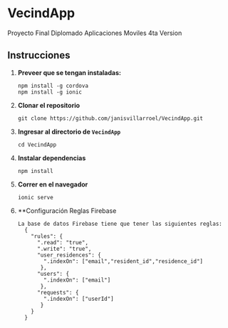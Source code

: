 # VecindApp

Proyecto Final Diplomado Aplicaciones Moviles 4ta Version

## Instrucciones


1. **Preveer que se tengan instaladas:**
    ```
    npm install -g cordova
    npm install -g ionic
    ```

2. **Clonar el repositorio**
    ```
    git clone https://github.com/janisvillarroel/VecindApp.git
    ```

3. **Ingresar al directorio de `VecindApp`**
    ```
    cd VecindApp
    ```

4. **Instalar dependencias**
    ```
    npm install
    ```
  
5. **Correr en el navegador**
    ```
    ionic serve
    ```
6. **Configuración Reglas Firebase
    ```
    La base de datos Firebase tiene que tener las siguientes reglas:
      {
        "rules": {
          ".read": "true",
          ".write": "true",
          "user_residences": {
            ".indexOn": ["email","resident_id","residence_id"]
           },
          "users": {
            ".indexOn": ["email"]
           },
          "requests": {
            ".indexOn": ["userId"]
           }
        }
      }
